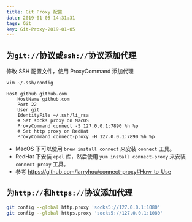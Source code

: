 ```yaml
---
title: Git Proxy 配置
date: 2019-01-05 14:31:31
tags: Git
key: Git-Proxy-2019-01-05
---
```


## 为`git://`协议或`ssh://`协议添加代理

修改 SSH 配置文件，使用 ProxyCommand 添加代理

<!--more-->

```zsh
vim ~/.ssh/config
```

```text
Host github github.com
    HostName github.com
    Port 22
    User git
    IdentityFile ~/.ssh/li_rsa
    # Set socks proxy on MacOS
    ProxyCommand connect -S 127.0.0.1:7890 %h %p
    # Set http proxy on RedHat
    ProxyCommand connect-proxy -H 127.0.0.1:7890 %h %p

```

- MacOS 下可以使用 `brew install connect` 来安装 `connect` 工具。
- RedHat 下安装 `epel` 库，然后使用 `yum install connect-proxy` 来安装 `connect-proxy` 工具。
- 参考 https://github.com/larryhou/connect-proxy#How_to_Use

## 为`http://`和`https://`协议添加代理

```zsh
git config --global http.proxy 'socks5://127.0.0.1:1080'
git config --global https.proxy 'socks5://127.0.0.1:1080'
```
